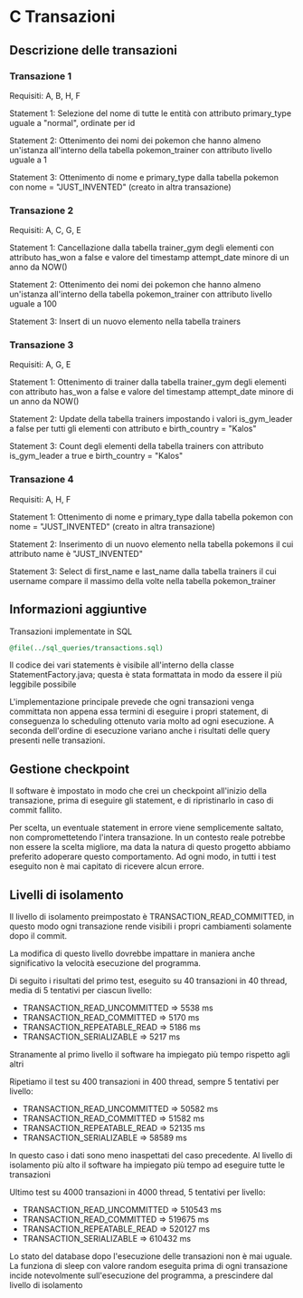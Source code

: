 # C Transazioni
## Descrizione delle transazioni

### Transazione 1

Requisiti: A, B, H, F

Statement 1: Selezione del nome di tutte le entità con attributo primary_type uguale a "normal", ordinate per id

Statement 2: Ottenimento dei nomi dei pokemon che hanno almeno un'istanza all'interno della tabella pokemon_trainer con attributo livello uguale a 1

Statement 3: Ottenimento di nome e primary_type dalla tabella pokemon con nome = "JUST_INVENTED" (creato in altra transazione)

### Transazione 2

Requisiti: A, C, G, E

Statement 1: Cancellazione dalla tabella trainer_gym degli elementi con attributo has_won a false e valore del timestamp attempt_date minore di un anno da NOW()

Statement 2: Ottenimento dei nomi dei pokemon che hanno almeno un'istanza all'interno della tabella pokemon_trainer con attributo livello uguale a 100

Statement 3: Insert di un nuovo elemento nella tabella trainers

### Transazione 3

Requisiti: A, G, E

Statement 1: Ottenimento di trainer dalla tabella trainer_gym degli elementi con attributo has_won a false e valore del timestamp attempt_date minore di un anno da NOW()

Statement 2: Update della tabella trainers impostando i valori is_gym_leader a false per tutti gli elementi con attributo e birth_country = "Kalos"

Statement 3: Count degli elementi della tabella trainers con attributo is_gym_leader a true e birth_country = "Kalos"

### Transazione 4

Requisiti: A, H, F

Statement 1: Ottenimento di nome e primary_type dalla tabella pokemon con nome = "JUST_INVENTED" (creato in altra transazione)

Statement 2: Inserimento di un nuovo elemento nella tabella pokemons il cui attributo name è "JUST_INVENTED"

Statement 3: Select di first_name e last_name dalla tabella trainers il cui username compare il massimo della volte nella tabella pokemon_trainer

## Informazioni aggiuntive
Transazioni implementate in SQL
``` SQL
@file(../sql_queries/transactions.sql)
```

Il codice dei vari statements è visibile all'interno della classe StatementFactory.java; questa è stata formattata in modo da essere il più leggibile possibile

L'implementazione principale prevede che ogni transazioni venga committata non appena essa termini di eseguire i propri statement, di conseguenza lo scheduling ottenuto varia molto ad ogni esecuzione.
A seconda dell'ordine di esecuzione variano anche i risultati delle query presenti nelle transazioni.

## Gestione checkpoint
Il software è impostato in modo che crei un checkpoint all'inizio della transazione, prima di eseguire gli statement, e di ripristinarlo in caso di commit fallito.

Per scelta, un eventuale statement in errore viene semplicemente saltato, non compromettetendo l'intera transazione. 
In un contesto reale potrebbe non essere la scelta migliore, ma data la natura di questo progetto abbiamo preferito adoperare questo comportamento.
Ad ogni modo, in tutti i test eseguito non è mai capitato di ricevere alcun errore.

## Livelli di isolamento
Il livello di isolamento preimpostato è TRANSACTION_READ_COMMITTED, in questo modo ogni transazione rende visibili i propri cambiamenti solamente dopo il commit.

La modifica di questo livello dovrebbe impattare in maniera anche significativo la velocità esecuzione del programma.

Di seguito i risultati del primo test, eseguito su 40 transazioni in 40 thread, media di 5 tentativi per ciascun livello:

- TRANSACTION_READ_UNCOMMITTED  =>  5538 ms
- TRANSACTION_READ_COMMITTED    =>  5170 ms
- TRANSACTION_REPEATABLE_READ   =>  5186 ms
- TRANSACTION_SERIALIZABLE      =>  5217 ms

Stranamente al primo livello il software ha impiegato più tempo rispetto agli altri

Ripetiamo il test su 400 transazioni in 400 thread, sempre 5 tentativi per livello:
- TRANSACTION_READ_UNCOMMITTED  =>  50582 ms
- TRANSACTION_READ_COMMITTED    =>  51582 ms
- TRANSACTION_REPEATABLE_READ   =>  52135 ms
- TRANSACTION_SERIALIZABLE      =>  58589 ms

In questo caso i dati sono meno inaspettati del caso precedente. Al livello di isolamento più alto il software ha impiegato più tempo ad eseguire tutte le transazioni

Ultimo test su 4000 transazioni in 4000 thread, 5 tentativi per livello:
- TRANSACTION_READ_UNCOMMITTED  =>  510543 ms
- TRANSACTION_READ_COMMITTED    =>  519675 ms
- TRANSACTION_REPEATABLE_READ   =>  520127 ms
- TRANSACTION_SERIALIZABLE      =>  610432 ms

Lo stato del database dopo l'esecuzione delle transazioni non è mai uguale. La funziona di sleep con valore random eseguita prima di ogni transazione incide notevolmente sull'esecuzione del programma, a prescindere dal livello di isolamento